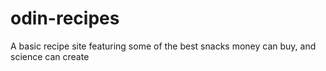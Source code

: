 # odin-recipes
A basic recipe site featuring some of the best snacks money can buy, and science can create
